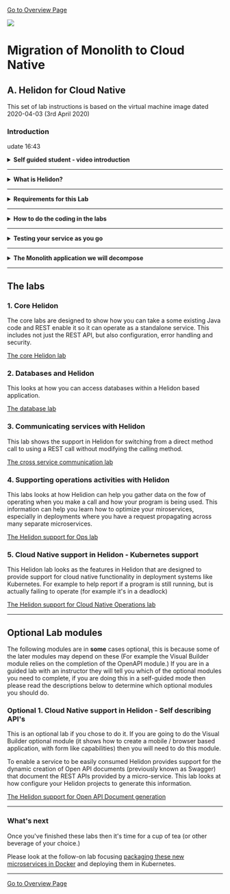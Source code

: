 [Go to Overview Page](../README.md)

![](../../../common/images/customer.logo2.png)

# Migration of Monolith to Cloud Native

## A. Helidon for Cloud Native

This set of lab instructions is based on the virtual machine image dated 2020-04-03 (3rd April 2020)

### **Introduction**

udate 16:43
<details><summary><b>Self guided student - video introduction</b></summary>
This video is an introduction to the Helidon labs. Once you've watched it please press the "Back" button on your browser to return to the labs.

[![Helidon labs Introduction Video](https://img.youtube.com/vi/182KYHSrf5A/0.jpg)](https://youtu.be/182KYHSrf5A "Helidon labs introduction video")

</details>

---

<details><summary><b>What is Helidon?</b></summary>


[Helidon](https://helidon.io) is an open source implementation of [Eclipse Microprofile](https://microprofile.io/) from Oracle. Through these labs we talk about Helidon, but it's key to remember that the work we're doing is applicable to *any* microprofile implementation, of which Helidon is one.

Microprofile (and thus Helidon) are designed to be lighter weight than things like Java EE or Spring Boot, but also more standards based than Spring, so it has more stability from an API change perspective.

Microprofile is built on other pre-existing standards, for example the `@GET` annotation is used by microprofile (Helidon uses it to indicate a method respond to a http GET request), but the annotation itself is actually a Java web services annotation that microprofile uses. 

This lab aims to introduce you to the major capabilities provided by the Helidon implementation of Microprofile. It does this in a number of stages, starting with core capabilities such as REST enabling a class and moving on to features such as building clients to talk to other REST services and how to use Helidon to quickly create service elements that support Cloud Native tools such as Kubernetes.

We are using Helidon MP, this is an annotation based framework, where to utilize it you just place annotations (e.g. `@Path("/mypath"`) on a class or method. There is no need to modify the code beyond that. Helidon also comes in a variety called Helidon SE. The SE framework however requires you to actually make the Java method calls yourself, so you'd have to change your code. Helidon MP actually converts the annotations at runtime into calls to the Helidon SE Java API, so there is no need to change your logic. Helidon MP is also similar in style to frameworks like __Spring__ which are also annotation based, so we've chosen the MP version for these labs.

</details>



---

<details><summary><b>Requirements for this Lab</b></summary>
<p>

We have assumed you understand the basic concepts of what a REST service is.

The labs **do require basic programming knowledge**. As Helidon is a Java set of libraries then of course you need to have an understanding of simple Java programming. The labs are deliberately designed not to require detailed understanding of complex Java technologies, though if you do happen to be a Java expert you may be able to apply that knowledge to gain deeper understanding of how Helidon operates.

The labs were developed using the Eclipse IDE. Again you don't need to be an expert here, but you need to have some familiarity with how to navigate using the IDE (It's very similar to other IDE's like Netbeans or InteliJ) and how to compile and run things.

We do not expect you to know the details of the Maven build / packaging tool. In particular we are **not** going to be getting you to edit the pom.xml file (the Maven configuration file) for these projects. If you are familiar with Maven and the pom.xml file please feel free to explore it, or copy it for your own projects as a start point, but please do not make any changes to it in this lab.

</p></details>

---


<details><summary><b>How to do the coding in the labs</b></summary>
<p>

Most of the labs explain what a specific Helidon features is and why it's useful, then there is a coding example with explanation of the feature. The coding example will usually tell you to modify a particular class (usually by providing you with the fully qualified name of the class, for example `com.oracle.labs.helidon.stockmanager.Main`) and make a specific change to a certain method (e.g. the `buildConfig` method or the constructor.) 

Occasionally it will tell you to just modify the class itself, for example adding an annotation on the class declaration. We try to be clear what the project is for each set of labs, but expect you to be able to use eclipse to open the right .java file (which is referred to but it's fully qualified class name to you can navigate to it) and find the method. We have tried to put markers in place to indicate where you need to make the changes, but please remember that the changes are not comments (`// @Inject` on a method isn't actually going to do anything useful :-) )

</p></details>



---

<details><summary><b>Testing your service as you go</b></summary>
<p>

These labs were designed so that at each stage as you add functionality you will have a working program. To test that you need to make REST calls. 

As an **explanation of the document** (so please don't do this bit)

When you make REST calls in the examples we show the the curl command line call you should use in a terminal, along with sample output. 

*Example:*

```
    $ curl -i -X GET -u jack:password http://localhost:80/store/stocklevel
    HTTP/1.1 200 OK
    Server: openresty/1.15.8.2
    Date: Mon, 30 Dec 2019 19:16:20 GMT
    Content-Type: application/json
    Content-Length: 184
    Connection: keep-alive

    [{"itemCount":4980,"itemName":"rivet"},{"itemCount":4,"itemName":"chair"},{"itemCount":981,"itemName":"door"},   {"itemCount":25,"itemName":"window"},{"itemCount":20,"itemName":"handle"}]
```

If you want to use other REST client tools available to you feel free to use them as long as you are skilled in doing so, but be aware that the tutors may not be able to assist you with those tools. 

</p></details>

---



<details><summary><b>The Monolith application we will decompose</b></summary>
<p>
The labs follow the migration of a (admittedly) simple Java program to being a couple of separate microservices. The related Docker and Kubenetes labs then take the microservices, show how to package and run them in Docker and then deploy on Kubernetes in a Cloud Native format.

At it's core the program allows a caller to request the levels of stock items held in a database, and to record items as having been removed. Think of this as perhaps a system that handles consumable items in a post room or something. People may lookup what's there, take stationary and update the database when they do so. As a separate function not included here (but just to explain the scenario) the facilities manager may look at the database, order replacement items and update the stock levels when they are delivered.

Fortunately this company is not run by people who think that the cost of a inter-departmental cross charge for a box of paper clips is good use of people's (or developer's) time, so when someone updates the database having taken stock there is no need to record who took what :-)

The code does not provide a front end UI. It would normally be libraries that are used part of a larger function and the external interface.

The basic program has two sets of functionality, split into two projects in Eclipse. A module (stockmanager) that interacts with a database table. This module allows Create Delete, Update and Deletes to be made on a table. A second module (storefront) provides a bit of business logic and processing, for example ensuring that business rules around minimum quantities are applied when taking stock.

This is a deliberately simple example, the goal is to see how these two modules can be converted from a traditional **Monolith** type of approach into cloud native ready microservices, with as little as possible being changed in the actual code - we actually don't make *any* changes to the code logic, all of the modifications are done by adding annotations.

Also we are not addressing how to split any existing monolith into modules, hopefully you will have done that when you created the initial program and functionally decomposed your original requirements. There is no single "right" or "wrong" way to decompose your monolith functionally, but I do recommend reading up on the "Strangler Pattern" and the "Anti Corruption Pattern" as they are very useful architectural approaches to take.
</p></details>

---

## The labs

### 1. Core Helidon
The core labs are designed to show how you can take a some existing Java code and REST enable it so it can operate as a standalone service. This includes not just the REST API, but also configuration, error handling and security.

[The core Helidon lab](Helidon-core/helidon-core.md)



### 2. Databases and Helidon
This looks at how you can access databases within a Helidon based application.

[The database lab](Helidon-data/helidon-data.md)



### 3. Communicating services with Helidon
This lab shows the support in Helidon for switching from a direct method call to using a REST call without modifying the calling method.

[The cross service communication lab](Helidon-to-Other-Microservices/helidon-to-other-microservices.md)



### 4. Supporting operations activities with Helidon
This labs looks at how Helidion can help you gather data on the fow of operating when you make a call and how your program is being used. This information can help you learn how to optimize your miroservices, especially in deployments where you have a request propagating across many separate microservices.

[The Helidon support for Ops lab](Helidon-Operations/helidon-operations.md)



### 5. Cloud Native support in Helidon - Kubernetes support
This Helidon lab looks as the features in Helidon that are designed to provide support for cloud native functionality in deployment systems like Kubernetes. For example to help report if a program is still running, but is actually failing to operate (for example it's in a deadlock)

[The Helidon support for Cloud Native Operations lab](Helidon-cloud-native/helidon-cloud-native.md)


---



## Optional Lab modules

The following modules are in **some** cases optional, this is because some of the later modules may depend on these (For example the Visual Builder module relies on the completion of the OpenAPI module.) If you are in a guided lab with an instructor they will tell you which of the optional modules you need to complete, if you are doing this in a self-guided mode then please read the descriptions below to determine which optional modules you should do.


### 	Optional 1. Cloud Native support in Helidon - Self describing API's

This is an optional lab if you chose to do it. If you are going to do the Visual Builder optional module (it shows how to create a mobile / browser based application, with form like capabilities) then you will need to do this module.

To enable a service to be easily consumed Helidon provides support for the dynamic creation of Open API documents (previously known as Swagger)  that document the REST APIs provided by a micro-service. This lab looks at how configure your Helidon projects to generate this information. 

[The Helidon support for Open API Document generation](Helidon-open-api/helidon-open-api.md)

---








### What's next
Once you've finished these labs then it's time for a cup of tea (or other beverage of your choice.)

Please look at the follow-on lab focusing [packaging these new microservices in Docker](../Docker/DockerLabs.md) and deploying them in Kubernetes.



------

[Go to Overview Page](../README.md)

